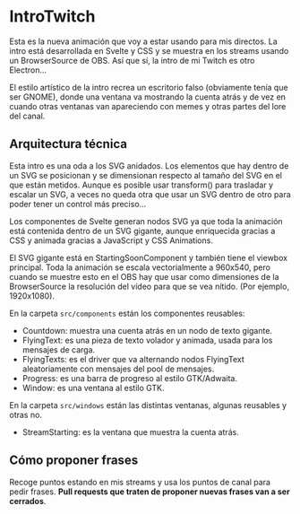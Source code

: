# IntroTwitch

Esta es la nueva animación que voy a estar usando para mis directos.
La intro está desarrollada en Svelte y CSS y se muestra en los streams usando
un BrowserSource de OBS. Así que sí, la intro de mi Twitch es otro Electron...

El estilo artístico de la intro recrea un escritorio falso (obviamente tenía
que ser GNOME), donde una ventana va mostrando la cuenta atrás y de vez en
cuando otras ventanas van apareciendo con memes y otras partes del lore del
canal.

## Arquitectura técnica

Esta intro es una oda a los SVG anidados. Los elementos que hay dentro de un
SVG se posicionan y se dimensionan respecto al tamaño del SVG en el que están
metidos. Aunque es posible usar transform() para trasladar y escalar un SVG,
a veces no queda otra que usar un SVG dentro de otro para poder tener un control
más preciso...

Los componentes de Svelte generan nodos SVG ya que toda la animación está
contenida dentro de un SVG gigante, aunque enriquecida gracias a CSS y animada
gracias a JavaScript y CSS Animations.

El SVG gigante está en StartingSoonComponent y también tiene el viewbox
principal. Toda la animación se escala vectorialmente a 960x540, pero cuando
se muestre esto en el OBS hay que usar como dimensiones de la BrowserSource
la resolución del vídeo para que se vea nítido. (Por ejemplo, 1920x1080).

En la carpeta `src/components` están los componentes reusables:

- Countdown: muestra una cuenta atrás en un nodo de texto gigante.
- FlyingText: es una pieza de texto volador y animada, usada para los mensajes
  de carga.
- FlyingTexts: es el driver que va alternando nodos FlyingText aleatoriamente
  con mensajes del pool de mensajes.
- Progress: es una barra de progreso al estilo GTK/Adwaita.
- Window: es una ventana al estilo GTK.

En la carpeta `src/windows` están las distintas ventanas, algunas reusables
y otras no.

- StreamStarting: es la ventana que muestra la cuenta atrás.

## Cómo proponer frases

Recoge puntos estando en mis streams y usa los puntos de canal para pedir
frases. **Pull requests que traten de proponer nuevas frases van a ser
cerrados**.
